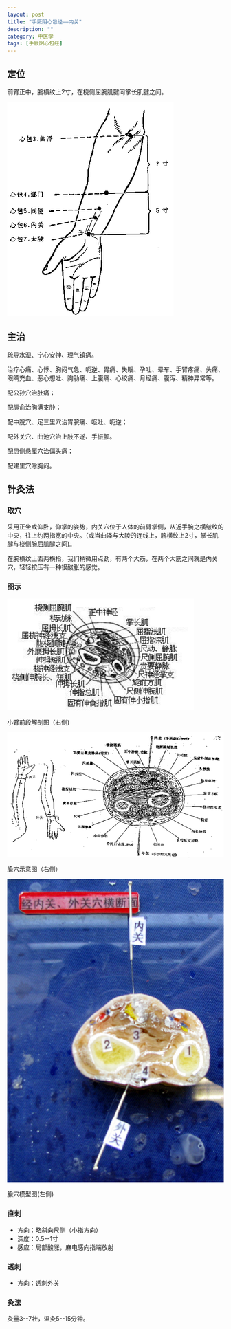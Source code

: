 ```yaml
---
layout: post
title: "手厥阴心包经——内关"
description: ""
category: 中医学 
tags: [手厥阴心包经]
---
```



## 定位

前臂正中，腕横纹上2寸，在桡侧屈腕肌腱同掌长肌腱之间。


![](/images/TCM/channels/PC3-7.png)

## 主治

疏导水湿、宁心安神、理气镇痛。

治疗心痛、心悸、胸闷气急、呃逆、胃痛、失眠、孕吐、晕车、手臂疼痛、头痛、眼睛充血、恶心想吐、胸肋痛、上腹痛、心绞痛、月经痛、腹泻、精神异常等。

配公孙穴治肚痛；

配膈俞治胸满支肿；

配中脘穴、足三里穴治胃脘痛、呕吐、呃逆；

配外关穴、曲池穴治上肢不遂、手振颤。

配患侧悬厘穴治偏头痛；

配建里穴除胸闷。




## 针灸法

### 取穴

采用正坐或仰卧，仰掌的姿势，内关穴位于人体的前臂掌侧，从近手腕之横皱纹的中央，往上约两指宽的中央。（或当曲泽与大陵的连线上，腕横纹上2寸，掌长肌腱与桡侧腕屈肌腱之间)。

在腕横纹上面两横指，我们稍微用点劲，有两个大筋，在两个大筋之间就是内关穴，轻轻按压有一种很酸胀的感觉。

### 图示

![](/images/TCM/topography/forearm_lower.png)

小臂前段解剖图（右侧)

![](/images/TCM/acupoint/PC6_TE5.png)

腧穴示意图（右侧）

![](/images/TCM/acupoint/PC6_TE5_model.jpg)

腧穴模型图(左侧)

### 直刺

- 方向：略斜向尺侧（小指方向）
- 深度：0.5--1寸
- 感应：局部酸涨，麻电感向指端放射


### 透刺

- 方向：透刺外关



### 灸法

灸量3--7壮，温灸5--15分钟。

